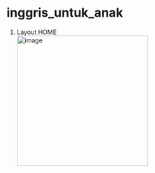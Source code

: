 # inggris_untuk_anak

1. Layout HOME \
   <img width="300" alt="image" src="https://github.com/calvin0s/FE_project/assets/174256755/f73c8644-443b-48dc-b087-37adc7f377dd">

